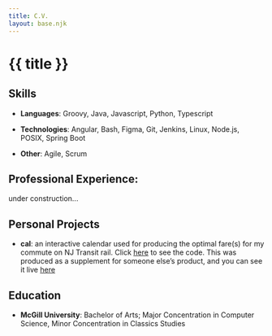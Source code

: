 ```yaml
---
title: C.V.
layout: base.njk
---
```


# {{ title }}

## Skills

* **Languages**: Groovy, Java, Javascript, Python, Typescript

* **Technologies**: Angular, Bash, Figma, Git, Jenkins, Linux, Node.js, POSIX, Spring Boot

* **Other**: Agile, Scrum

## Professional Experience:

under construction...

## Personal Projects

* **cal**: an interactive calendar used for producing the optimal fare(s) for my commute on NJ Transit rail. Click [here](https://github.com/rgibbons-dev/cal) to see the code. This was produced as a supplement for someone else’s product, and you can see it live [here](https://clevercommute.com/njt-ticket-picker/)

## Education

* **McGill University**: Bachelor of Arts; Major Concentration in Computer Science, Minor Concentration in Classics Studies